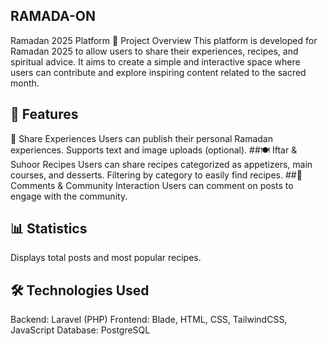
## RAMADA-ON

Ramadan 2025 Platform
📌 Project Overview
This platform is developed for Ramadan 2025 to allow users to share their experiences, recipes, and spiritual advice. It aims to create a simple and interactive space where users can contribute and explore inspiring content related to the sacred month.

## 🚀 Features
📿 Share Experiences
Users can publish their personal Ramadan experiences.
Supports text and image uploads (optional).
##🍽️ Iftar & Suhoor Recipes
Users can share recipes categorized as appetizers, main courses, and desserts.
Filtering by category to easily find recipes.
##💬 Comments & Community Interaction
Users can comment on posts to engage with the community.
## 📊 Statistics
Displays total posts and most popular recipes.
## 🛠️ Technologies Used
Backend: Laravel (PHP)
Frontend: Blade, HTML, CSS, TailwindCSS, JavaScript
Database: PostgreSQL
